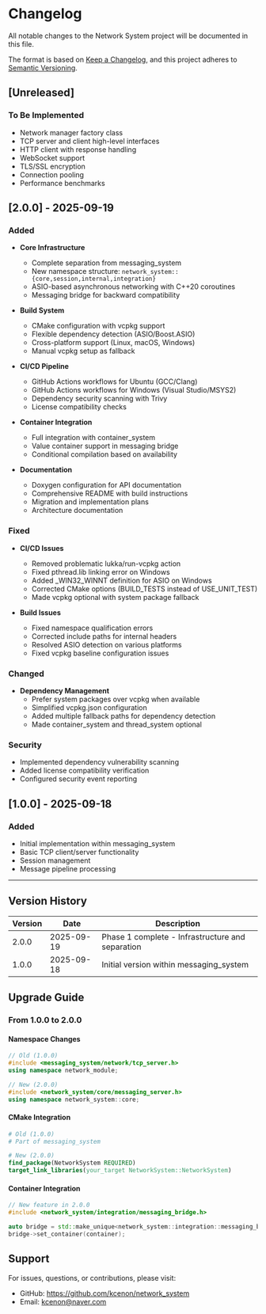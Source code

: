 # Changelog

All notable changes to the Network System project will be documented in this file.

The format is based on [Keep a Changelog](https://keepachangelog.com/en/1.0.0/),
and this project adheres to [Semantic Versioning](https://semver.org/spec/v2.0.0.html).

## [Unreleased]

### To Be Implemented
- Network manager factory class
- TCP server and client high-level interfaces
- HTTP client with response handling
- WebSocket support
- TLS/SSL encryption
- Connection pooling
- Performance benchmarks

## [2.0.0] - 2025-09-19

### Added
- **Core Infrastructure**
  - Complete separation from messaging_system
  - New namespace structure: `network_system::{core,session,internal,integration}`
  - ASIO-based asynchronous networking with C++20 coroutines
  - Messaging bridge for backward compatibility

- **Build System**
  - CMake configuration with vcpkg support
  - Flexible dependency detection (ASIO/Boost.ASIO)
  - Cross-platform support (Linux, macOS, Windows)
  - Manual vcpkg setup as fallback

- **CI/CD Pipeline**
  - GitHub Actions workflows for Ubuntu (GCC/Clang)
  - GitHub Actions workflows for Windows (Visual Studio/MSYS2)
  - Dependency security scanning with Trivy
  - License compatibility checks

- **Container Integration**
  - Full integration with container_system
  - Value container support in messaging bridge
  - Conditional compilation based on availability

- **Documentation**
  - Doxygen configuration for API documentation
  - Comprehensive README with build instructions
  - Migration and implementation plans
  - Architecture documentation

### Fixed
- **CI/CD Issues**
  - Removed problematic lukka/run-vcpkg action
  - Fixed pthread.lib linking error on Windows
  - Added _WIN32_WINNT definition for ASIO on Windows
  - Corrected CMake options (BUILD_TESTS instead of USE_UNIT_TEST)
  - Made vcpkg optional with system package fallback

- **Build Issues**
  - Fixed namespace qualification errors
  - Corrected include paths for internal headers
  - Resolved ASIO detection on various platforms
  - Fixed vcpkg baseline configuration issues

### Changed
- **Dependency Management**
  - Prefer system packages over vcpkg when available
  - Simplified vcpkg.json configuration
  - Added multiple fallback paths for dependency detection
  - Made container_system and thread_system optional

### Security
- Implemented dependency vulnerability scanning
- Added license compatibility verification
- Configured security event reporting

## [1.0.0] - 2025-09-18

### Added
- Initial implementation within messaging_system
- Basic TCP client/server functionality
- Session management
- Message pipeline processing

---

## Version History

| Version | Date | Description |
|---------|------|-------------|
| 2.0.0 | 2025-09-19 | Phase 1 complete - Infrastructure and separation |
| 1.0.0 | 2025-09-18 | Initial version within messaging_system |

## Upgrade Guide

### From 1.0.0 to 2.0.0

#### Namespace Changes
```cpp
// Old (1.0.0)
#include <messaging_system/network/tcp_server.h>
using namespace network_module;

// New (2.0.0)
#include <network_system/core/messaging_server.h>
using namespace network_system::core;
```

#### CMake Integration
```cmake
# Old (1.0.0)
# Part of messaging_system

# New (2.0.0)
find_package(NetworkSystem REQUIRED)
target_link_libraries(your_target NetworkSystem::NetworkSystem)
```

#### Container Integration
```cpp
// New feature in 2.0.0
#include <network_system/integration/messaging_bridge.h>

auto bridge = std::make_unique<network_system::integration::messaging_bridge>();
bridge->set_container(container);
```

## Support

For issues, questions, or contributions, please visit:
- GitHub: https://github.com/kcenon/network_system
- Email: kcenon@naver.com